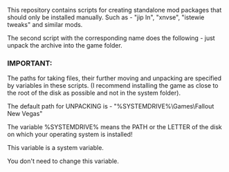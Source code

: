 This repository contains scripts for creating standalone mod packages that should only be installed manually. Such as - "jip ln", "xnvse", "istewie tweaks" and similar mods.

The second script with the corresponding name does the following - just unpack the archive into the game folder.

 <h3>IMPORTANT:</h3>

The paths for taking files, their further moving and unpacking are specified by variables in these scripts. (I recommend installing the game as close to the root of the disk as possible and not in the system folder).

The default path for UNPACKING is - "%SYSTEMDRIVE%\Games\Fallout New Vegas"

The variable %SYSTEMDRIVE% means the PATH or the LETTER of the disk on which your operating system is installed!

This variable is a system variable.

You don't need to change this variable.

